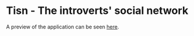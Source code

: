 # Tisn - The introverts' social network

A preview of the application can be seen [here](https://tisn.app/).
